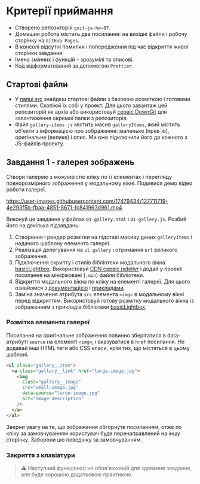 # Критерії приймання

- Створено репозиторій `goit-js-hw-07`.
- Домашня робота містить два посилання: на вихідні файли і робочу сторінку на
  `GitHub Pages`.
- В консолі відсутні помилки і попередження під час відкриття живої сторінки
  завдання.
- Імена змінних і функцій - зрозумілі та описові.
- Код відформатований за допомогою `Prettier`.

## Стартові файли

- У [папці src](./src) знайдеш стартові файли з базовою розміткою і готовими
  стилями. Скопіюй їх собі у проект. Для цього завантаж цей репозиторій як архів
  або використовуй [сервіс DownGit](https://downgit.github.io/) для завантаження
  окремої папки з репозиторія.
- Файл `gallery-items.js` містить масив `galleryItems`, який містить об'єкти з
  інформацією про зображення: маленьке (прев`ю), оригінальне (велике) і опис. Ми
  вже підключили його до кожного з JS-файлів проекту.

## Завдання 1 - галерея зображень

Створи галерею з можливістю кліку по її елементах і перегляду повнорозмірного
зображення у модальному вікні. Подивися демо відео роботи галереї.

https://user-images.githubusercontent.com/17479434/127711719-4e293f5b-fbaa-4851-8671-fc841963d961.mp4

Виконуй це завдання у файлах `01-gallery.html` і `01-gallery.js`. Розбий його на
декілька підзавдань:

1. Створення і рендер розмітки на підставі масиву даних `galleryItems` і
   наданого шаблону елемента галереї.
2. Реалізація делегування на `ul.gallery` і отримання `url` великого зображення.
3. Підключення скрипту і стилів бібліотеки модального вікна
   [basicLightbox](https://basiclightbox.electerious.com/). Використовуй
   [CDN сервіс jsdelivr](https://www.jsdelivr.com/package/npm/basiclightbox?path=dist)
   і додай у проект посилання на мініфіковані (`.min`) файли бібліотеки.
4. Відкриття модального вікна по кліку на елементі галереї. Для цього ознайомся
   з [документацією](https://github.com/electerious/basicLightbox#readme) і
   [прикладами](https://basiclightbox.electerious.com/).
5. Заміна значення атрибута `src` елемента `<img>` в модальному вікні перед
   відкриттям. Використовуй готову розмітку модального вікна із зображенням з
   прикладів бібліотеки [basicLightbox](https://basiclightbox.electerious.com/).

### Розмітка елемента галереї

Посилання на оригінальне зображення повинно зберігатися в data-атрибуті `source`
на елементі `<img>`, і вказуватися в `href` посилання. Не додавай інші HTML теги
або CSS класи, крім тих, що містяться в цьому шаблоні.

```html
<ul class="gallery__item">
  <a class="gallery__link" href="large-image.jpg">
    <img
      class="gallery__image"
      src="small-image.jpg"
      data-source="large-image.jpg"
      alt="Image description"
    />
  </a>
</ul>
```

Зверни увагу на те, що зображення обгорнуте посиланням, отже по кліку за
замовчуванням користувач буде перенаправлений на іншу сторінку. Заборони цю
поведінку за замовчуванням.

### Закриття з клавіатури

> ⚠️ Наступний функціонал не обов'язковий для здавання завдання, але буде
> хорошою додатковою практикою.
